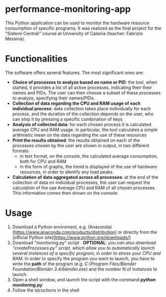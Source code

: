 # performance-monitoring-app
This Python application can be used to monitor the hardware resource consumption of specific programs.
It was realized as the final project for the "Sistemi Centrali" course at University of Catania (teacher: Fabrizio Messina).

# Functionalities
The software offers several features. The most significant ones are:
- **Choice of processes to analyze based on name or PID**: the tool, when started, it provides a list of all active processes, indicating their their names and PIDs. The user can then choose a subset of these processes to analyze, specifying their names/PIDs.
- **Collection of data regarding the CPU and RAM usage of each individual process**: data collection takes place individually for each process, and the duration of the collection depends on the user, who can stop it by pressing a specific combination of keys
- **Analysis of collected data**: for each chosen process it is calculated average CPU and RAM usage. In particular, the tool calculates a simple arithmetic mean on the data regarding the use of these resources
- **Print the results obtained**: the results obtained on each of the processes chosen by the user are shown in output, in two different formats:
      <ul>
            <li>in text format, on the console, the calculated average consumption, both for CPU and RAM <br>
            <li>in the form of graphs, the trend is displayed of the use of hardware resources, in order to identify any load peaks
      </ul>
- **Calculation of data aggregated across all processes**: at the end of the collection of data on individual processes, the user can request the calculation of the use Average CPU and RAM of all chosen processes. This information comes then shown on the console.

# Usage
1. Download a Python enviroment, e.g. (Anaconda)[https://www.anaconda.com/products/distribution] or directly from the (official Python site)[https://www.python.org/downloads/]
2. Download "monitoring.py" script
         . **OPTIONAL**: *you can also download "createProcesses.py" script, which allow you to automatically launch several instances of a specific program, in order to stress your CPU and RAM*. In order to specify the program you want to launch, you have to write the **path** of the program (e.g. *C:\Program Files/Blender Foundation/Blender 3.4/blender.exe*) and the number N of instances to launch.
3. Open a shell window, and launch the script with the command ***python monitoring.py***
4. Follow the istructions in the shell
